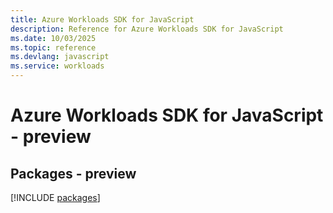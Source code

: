 ```yaml
---
title: Azure Workloads SDK for JavaScript
description: Reference for Azure Workloads SDK for JavaScript
ms.date: 10/03/2025
ms.topic: reference
ms.devlang: javascript
ms.service: workloads
---
```

# Azure Workloads SDK for JavaScript - preview
## Packages - preview
[!INCLUDE [packages](workloads-index.md)]